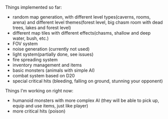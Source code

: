 Things implemented so far:

- random map generation, with different level types(caverns, rooms, arena) and different level themes(forest level, big chasm room with dead trees, lakes and forest level)
- different map tiles with different effects(chasms, shallow and deep water, bush, etc.)
- FOV system
- noise generation (currently not used)
- light system(partially done, see issues)
- fire spreading system
- inventory management and items
- basic monsters (animals with simple AI)
- combat system based on D20
- special critical hits (bleeding, falling on ground, stunning your opponent)

Things I'm working on right now:

- humanoid monsters with more complex AI (they will be able to pick up, equip and use items, just like player)
- more critical hits (poison)
